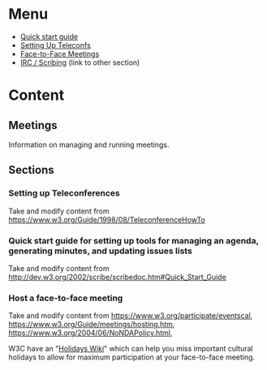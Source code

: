 # Menu
* [Quick start guide](#)
* [Setting Up Teleconfs](#)
* [Face-to-Face Meetings](#)
* [IRC / Scribing](#) (link to other section)

# Content
## Meetings
Information on managing and running meetings.

## Sections
### Setting up Teleconferences
Take and modify content from <https://www.w3.org/Guide/1998/08/TeleconferenceHowTo>

### Quick start guide for setting up tools for managing an agenda, generating minutes, and updating issues lists
Take and modify content from <http://dev.w3.org/2002/scribe/scribedoc.htm#Quick_Start_Guide>

### Host a face-to-face meeting 
Take and modify content from  <https://www.w3.org/participate/eventscal>, 
<https://www.w3.org/Guide/meetings/hosting.htm>, 
<https://www.w3.org/2004/06/NoNDAPolicy.html>, 

W3C have an "[Holidays Wiki](https://www.w3.org/wiki/Holidays)" which can help you miss important cultural holidays to allow for maximum participation at your face-to-face meeting. 



